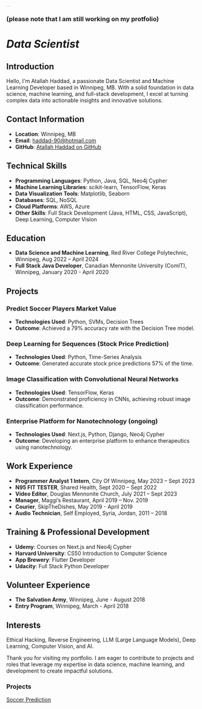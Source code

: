 <sub><sup><sub><sup><sub><sup><sub><sup><sub><sup><sub><sup><sub><sup><sub><sup>Atallah Haddad Data Scientist</sup></sub></sup></sub></sup></sub></sup></sub></sup></sub></sup></sub></sup></sub></sup></sub>
### (please note that I am still working on my protfolio)

# *Data Scientist*


## Introduction

Hello, I'm Atallah Haddad, a passionate Data Scientist and Machine Learning Developer based in Winnipeg, MB. With a solid foundation in data science, machine learning, and full-stack development, I excel at turning complex data into actionable insights and innovative solutions.

## Contact Information

- **Location**: Winnipeg, MB
- **Email**: [haddad-90@hotmail.com](mailto:haddad-90@hotmail.com)
- **GitHub**: [Atallah Haddad on GitHub](https://github.com/haddad142)

## Technical Skills

- **Programming Languages**: Python, Java, SQL, Neo4j Cypher
- **Machine Learning Libraries**: scikit-learn, TensorFlow, Keras
- **Data Visualization Tools**: Matplotlib, Seaborn
- **Databases**: SQL, NoSQL
- **Cloud Platforms**: AWS, Azure
- **Other Skills**: Full Stack Development (Java, HTML, CSS, JavaScript), Deep Learning, Computer Vision

## Education

- **Data Science and Machine Learning**, Red River College Polytechnic, Winnipeg, Aug 2022 – April 2024
- **Full Stack Java Developer**, Canadian Mennonite University (ComIT), Winnipeg, January 2020 - April 2020

## Projects

### Predict Soccer Players Market Value
- **Technologies Used**: Python, SVMs, Decision Trees
- **Outcome**: Achieved a 79% accuracy rate with the Decision Tree model.

### Deep Learning for Sequences (Stock Price Prediction)
- **Technologies Used**: Python, Time-Series Analysis
- **Outcome**: Generated accurate stock price predictions 57% of the time.

### Image Classification with Convolutional Neural Networks
- **Technologies Used**: TensorFlow, Keras
- **Outcome**: Demonstrated proficiency in CNNs, achieving robust image classification performance.

### Enterprise Platform for Nanotechnology (ongoing)
- **Technologies Used**: Next.js, Python, Django, Neo4j Cypher
- **Outcome**: Developing an enterprise platform to enhance therapeutics using nanotechnology.

## Work Experience

- **Programmer Analyst 1 Intern**, City Of Winnipeg, May 2023 – Sept 2023
- **N95 FIT TESTER**, Shared Health, Sept 2020 – Sept 2022
- **Video Editor**, Douglas Mennonite Church, July 2021 – Sept 2023
- **Manager**, Maggi’s Restaurant, April 2019 – Nov. 2019
- **Courier**, SkipTheDishes, May 2019 - April 2019
- **Audio Technician**, Self Employed, Syria, Jordan, 2011 – 2018

## Training & Professional Development

- **Udemy**: Courses on Next.js and Neo4j Cypher
- **Harvard University**: CS50 Introduction to Computer Science
- **App Brewery**: Flutter Developer
- **Udacity**: Full Stack Python Developer

## Volunteer Experience

- **The Salvation Army**, Winnipeg, June - August 2018
- **Entry Program**, Winnipeg, March - April 2018

## Interests

Ethical Hacking, Reverse Engineering, LLM (Large Language Models), Deep Learning, Computer Vision, and AI.

Thank you for visiting my portfolio. I am eager to contribute to projects and roles that leverage my expertise in data science, machine learning, and development to create impactful solutions.























### Projects
[Soccer Prediction](https://github.com/haddad142/soccer_prediction)
